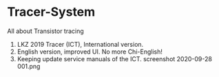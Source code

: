 # Tracer-System
All about Transistor tracing

1. LKZ 2019 Tracer (ICT), International version.
2. English version, improved UI. No more Chi-English!
3. Keeping update service manuals of the ICT.
screenshot 2020-09-28 001.png
